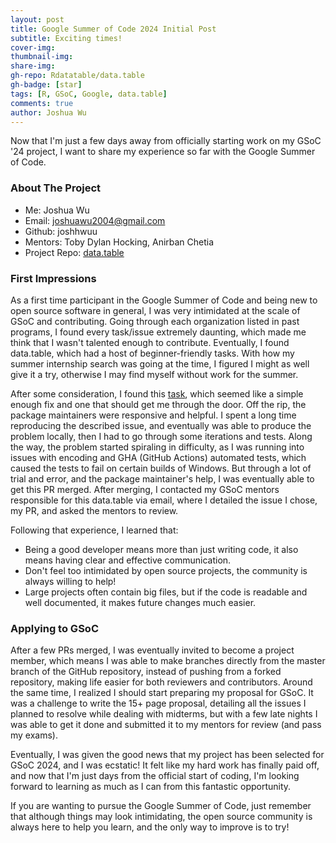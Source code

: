 ```yaml
---
layout: post
title: Google Summer of Code 2024 Initial Post
subtitle: Exciting times!
cover-img: 
thumbnail-img: 
share-img:
gh-repo: Rdatatable/data.table
gh-badge: [star]
tags: [R, GSoC, Google, data.table]
comments: true
author: Joshua Wu
---
```


Now that I'm just a few days away from officially starting work on my GSoC '24 project, I want to share my experience so far with the Google Summer of Code.

### About The Project
- Me: Joshua Wu
- Email: joshuawu2004@gmail.com
- Github: joshhwuu
- Mentors: Toby Dylan Hocking, Anirban Chetia
- Project Repo: [data.table](https://github.com/Rdatatable/data.table)

### First Impressions

As a first time participant in the Google Summer of Code and being new to open source software in general, I was very intimidated at the scale of GSoC and contributing. Going through each organization listed in past programs, I found every task/issue extremely daunting, which made me think that I wasn't talented enough to contribute. Eventually, I found data.table, which had a host of beginner-friendly tasks. With how my summer internship search was going at the time, I figured I might as well give it a try, otherwise I may find myself without work for the summer.

After some consideration, I found this [task](https://github.com/Rdatatable/data.table/issues/5096), which seemed like a simple enough fix and one that should get me through the door. Off the rip, the package maintainers were responsive and helpful. I spent a long time reproducing the described issue, and eventually was able to produce the problem locally, then I had to go through some iterations and tests. Along the way, the problem started spiraling in difficulty, as I was running into issues with encoding and GHA (GitHub Actions) automated tests, which caused the tests to fail on certain builds of Windows. But through a lot of trial and error, and the package maintainer's help, I was eventually able to get this PR merged. After merging, I contacted my GSoC mentors responsible for this data.table via email, where I detailed the issue I chose, my PR, and asked the mentors to review.

Following that experience, I learned that:
- Being a good developer means more than just writing code, it also means having clear and effective communication.
- Don't feel too intimidated by open source projects, the community is always willing to help!
- Large projects often contain big files, but if the code is readable and well documented, it makes future changes much easier.

### Applying to GSoC

After a few PRs merged, I was eventually invited to become a project member, which means I was able to make branches directly from the master branch of the GitHub repository, instead of pushing from a forked repository, making life easier for both reviewers and contributors. Around the same time, I realized I should start preparing my proposal for GSoC. It was a challenge to write the 15+ page proposal, detailing all the issues I planned to resolve while dealing with midterms, but with a few late nights I was able to get it done and submitted it to my mentors for review (and pass my exams).

Eventually, I was given the good news that my project has been selected for GSoC 2024, and I was ecstatic! It felt like my hard work has finally paid off, and now that I'm just days from the official start of coding, I'm looking forward to learning as much as I can from this fantastic opportunity.

If you are wanting to pursue the Google Summer of Code, just remember that although things may look intimidating, the open source community is always here to help you learn, and the only way to improve is to try!
